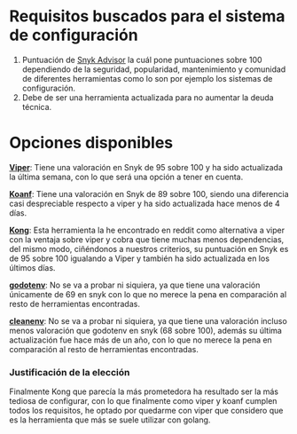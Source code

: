# Requisitos buscados para el sistema de configuración
1. Puntuación de [Snyk Advisor](https://snyk.io/) la cuál pone puntuaciones sobre 100 dependiendo de la seguridad, popularidad, mantenimiento y comunidad de diferentes herramientas como lo son por ejemplo los sistemas de configuración.
2. Debe de ser una herramienta actualizada para no aumentar la deuda técnica.

# Opciones disponibles

**[Viper](https://github.com/spf13/viper)**: Tiene una valoración en Snyk de 95 sobre 100 y ha sido actualizada la última semana, con lo que será una opción a tener en cuenta.

**[Koanf](https://github.com/knadh/koanf)**: Tiene una valoración en Snyk de 89 sobre 100, siendo una diferencia casi despreciable respecto a viper y ha sido actualizada hace menos de 4 días.

**[Kong](https://github.com/alecthomas/kong)**: Esta herramienta la he encontrado en reddit como alternativa a viper con la ventaja sobre viper y cobra que tiene muchas menos dependencias, del mismo modo, ciñéndonos a nuestros criterios, su puntuación en Snyk es de 95 sobre 100 igualando a Viper y también ha sido actualizada en los últimos días.

**[godotenv](https://github.com/joho/godotenv)**: No se va a probar ni siquiera, ya que tiene una valoración únicamente de 69 en snyk con lo que no merece la pena en comparación al resto de herramientas encontradas.

**[cleanenv](https://github.com/ilyakaznacheev/cleanenv)**: No se va a probar ni siquiera, ya que tiene una valoración incluso menos valoración que godotenv en snyk (68 sobre 100), además su última actualización fue hace más de un año, con lo que no merece la pena en comparación al resto de herramientas encontradas.

### Justificación de la elección
Finalmente Kong que parecía la más prometedora ha resultado ser la más tediosa de configurar, con lo que finalmente como viper y koanf cumplen todos los requisitos, he optado por quedarme con viper que considero que es la herramienta que más se suele utilizar con golang.

